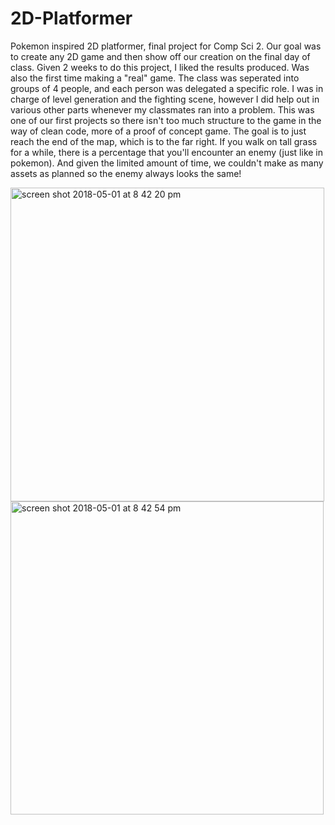 # 2D-Platformer
Pokemon inspired 2D platformer, final project for Comp Sci 2.
Our goal was to create any 2D game and then show off our creation on the final day of class. Given 2 weeks to do this project, I liked the results produced. Was also the first time making a "real" game. The class was seperated into groups of 4 people, and each person was delegated a specific role. I was in charge of level generation and the fighting scene, however I did help out in various other parts whenever my classmates ran into a problem. This was one of our first projects so there isn't too much structure to the game in the way of clean code, more of a proof of concept game. The goal is to just reach the end of the map, which is to the far right. If you walk on tall grass for a while, there is a percentage that you'll encounter an enemy (just like in pokemon). And given the limited amount of time, we couldn't make as many assets as planned so the enemy always looks the same!

<img width="502" alt="screen shot 2018-05-01 at 8 42 20 pm" src="https://user-images.githubusercontent.com/3750077/39501474-b3ca5b6e-4d80-11e8-90c5-ef455e47772b.png">
<img width="501" alt="screen shot 2018-05-01 at 8 42 54 pm" src="https://user-images.githubusercontent.com/3750077/39501482-bc13fae6-4d80-11e8-8891-f2088ddb4a29.png">
